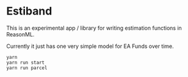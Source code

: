 # Estiband

This is an experimental app / library for writing estimation functions in ReasonML.

Currently it just has one very simple model for EA Funds over time.

```
yarn
yarn run start
yarn run parcel
```

